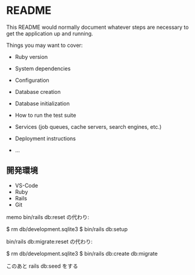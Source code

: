 # README

This README would normally document whatever steps are necessary to get the
application up and running.

Things you may want to cover:

* Ruby version

* System dependencies

* Configuration

* Database creation

* Database initialization

* How to run the test suite

* Services (job queues, cache servers, search engines, etc.)

* Deployment instructions

* ...

## 開発環境

* VS-Code
* Ruby
* Rails
* Git

memo
bin/rails db:reset の代わり:

$ rm db/development.sqlite3
$ bin/rails db:setup


bin/rails db:migrate:reset の代わり:

$ rm db/development.sqlite3
$ bin/rails db:create db:migrate

このあと
rails db:seed
をする
